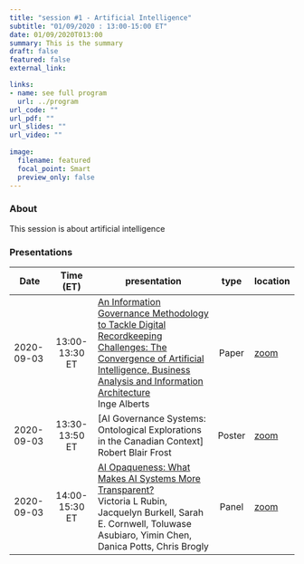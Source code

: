 ```yaml
---
title: "session #1 - Artificial Intelligence"
subtitle: "01/09/2020 : 13:00-15:00 ET"
date: 01/09/2020T013:00
summary: This is the summary
draft: false
featured: false
external_link: 

links:
- name: see full program
  url: ../program
url_code: ""
url_pdf: ""
url_slides: ""
url_video: ""
 
image:
  filename: featured
  focal_point: Smart
  preview_only: false
---
```


### About

This session is about artificial intelligence

### Presentations

|Date|Time (ET)|presentation|type|location|
|----|:----:|------------|:--:|--------|
|2020-09-03|13:00-13:30 ET|[An Information Governance Methodology to Tackle Digital Recordkeeping Challenges: The Convergence of Artificial Intelligence, Business Analysis and Information Architecture](../../talk/an-information-governance-methodology-to-tackle-digital-recordkeeping-challenges/)<br>Inge Alberts|Paper|[zoom](link)|
|2020-09-03|13:30-13:50 ET|[AI Governance Systems: Ontological Explorations in the Canadian Context]<br>Robert Blair Frost|Poster|[zoom](link)|
|2020-09-03|14:00-15:30 ET|[AI Opaqueness: What Makes AI Systems More Transparent?](../../talk/ai-opaqueness/)<br>Victoria L Rubin, Jacquelyn Burkell, Sarah E. Cornwell, Toluwase Asubiaro, Yimin Chen, Danica Potts, Chris Brogly|Panel|[zoom](link)|